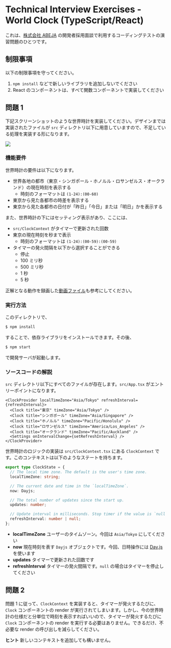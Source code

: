 # Technical Interview Exercises - World Clock (TypeScript/React)

これは、[株式会社 ABEJA](https://abejainc.com/ja/) の開発者採用面談で利用するコーディングテストの演習問題のひとつです。

## 制限事項

以下の制限事項を守ってください。

1. `npm install` などで新しいライブラリを追加しないでください
2. React のコンポーネントは、すべて関数コンポーネントで実装してください

## 問題 1

下記スクリーンショットのような世界時計を実装してください。デザインまでは実装されたファイルが `src` ディレクトリ以下に用意していますので、不足している処理を実装する形になります。

![](https://raw.githubusercontent.com/abeja-inc/bizflex-coding-interview-solutions/main/exercises/01-typescript-clock/doc/screen.png?token=AAAEQEAW5UYMW6ZGDQWNHXLBZFN7W)

### 機能要件

世界時計の要件は以下になります。

- 世界各地の都市（東京・シンガポール・ホノルル・ロサンゼルス・オークランド）の現在時刻を表示する
  - 時刻のフォーマットは `(1-24):(00-60)`
- 東京から見た各都市の時差を表示する
- 東京から見た各都市の日付が「昨日」「今日」または「明日」かを表示する

また、世界時計の下にはセッティング表示があり、ここには、

- `src/ClockContext` がタイマーで更新された回数
- 東京の現在時刻を秒まで表示
  - 時刻のフォーマットは `(1-24):(00-59):(00-59)`
- タイマーの発火間隔を以下から選択することができる
  - 停止
  - 100 ミリ秒
  - 500 ミリ秒
  - 1 秒
  - 5 秒

正解となる動作を録画した[動画ファイル](https://github.com/abeja-inc/bizflex-coding-interview-solutions/blob/main/exercises/01-typescript-clock/doc/screen.mov)も参考にしてください。

### 実行方法

このディレクトリで、

```bash
$ npm install
```

することで、依存ライブラリをインストールできます。その後、

```bash
$ npm start
```

で開発サーバが起動します。

### ソースコードの解説

`src` ディレクトリ以下にすべてのファイルが存在します。`src/App.tsx` がエントリーポイントになります。

```tsx
<ClockProvider localTimeZone="Asia/Tokyo" refreshInterval={refreshInterval}>
  <Clock title="東京" timeZone="Asia/Tokyo" />
  <Clock title="シンガポール" timeZone="Asia/Singapore" />
  <Clock title="ホノルル" timeZone="Pacific/Honolulu" />
  <Clock title="ロサンゼルス" timeZone="America/Los_Angeles" />
  <Clock title="オークランド" timeZone="Pacific/Auckland" />
  <Settings onIntervalChange={setRefreshInterval} />
</ClockProvider>
```

世界時計のロジックの実装は `src/ClockContext.tsx` にある `ClockContext` です。このコンテキストは以下のようなステートを持ちます。

```ts
export type ClockState = {
  // The local time zone. The default is the user's time zone.
  localTimeZone: string;

  // The current date and time in the `localTimeZone`.
  now: Dayjs;

  // The total number of updates since the start up.
  updates: number;

  // Update interval in milliseconds. Stop timer if the value is `null`.
  refreshInterval: number | null;
};
```

- **localTimeZone** ユーザーのタイムゾーン。今回は `Asia/Tokyo` にしてください
- **now** 現在時刻を表す `Dayjs` オブジェクトです。今回、日時操作には [Day.js](https://day.js.org/) を使います
- **updates** タイマーで更新された回数です
- **refreshInterval** タイマーの発火間隔です。`null` の場合はタイマーを停止してください

## 問題 2

問題 1 に従って、`ClockContext` を実装すると、タイマーが発火するたびに、`Clock` コンポーネントの render が実行されてしまいます。しかし、今の世界時計の仕様だと分単位で時刻を表示すればいいので、タイマーが発火するたびに `Clock` コンポーネントの render を実行する必要はありません。できるだけ、不必要な render の呼び出しを減らしてください。

**ヒント** 新しいコンテキストを追加しても構いません。
